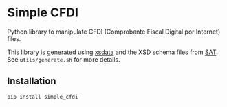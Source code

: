 Simple CFDI
===========


Python library to manipulate CFDI (Comprobante Fiscal Digital por Internet) files.

This library is generated using [xsdata](https://github.com/tefra/xsdata) and the
XSD schema files from [SAT](https://www.sat.gob.mx/). See `utils/generate.sh` for
more details.

## Installation

```bash
pip install simple_cfdi

```

